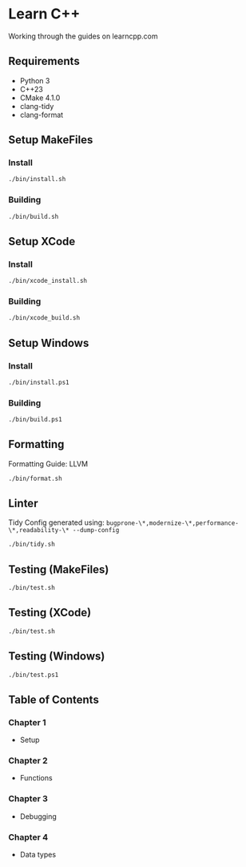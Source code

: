 # Learn C++

Working through the guides on learncpp.com

## Requirements

- Python 3
- C++23
- CMake 4.1.0
- clang-tidy
- clang-format

## Setup MakeFiles

### Install
```sh
./bin/install.sh
```

### Building
```sh
./bin/build.sh
```

## Setup XCode

### Install
```sh
./bin/xcode_install.sh
```

### Building
```sh
./bin/xcode_build.sh
```

## Setup Windows

### Install
```sh
./bin/install.ps1
```

### Building
```sh
./bin/build.ps1
```

## Formatting
Formatting Guide: LLVM

```sh
./bin/format.sh
```

## Linter
Tidy Config generated using: `bugprone-\*,modernize-\*,performance-\*,readability-\* --dump-config`

```sh
./bin/tidy.sh
```

## Testing (MakeFiles)
```sh
./bin/test.sh
```

## Testing (XCode)
```sh
./bin/test.sh
```

## Testing (Windows)
```sh
./bin/test.ps1
```

## Table of Contents

### Chapter 1
- Setup
### Chapter 2
- Functions
### Chapter 3
- Debugging
### Chapter 4
- Data types

